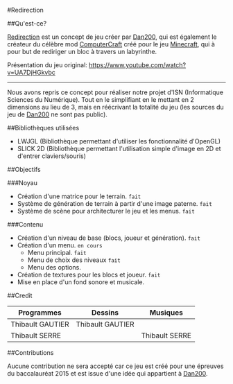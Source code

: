 #Redirection

##Qu'est-ce?

[Redirection] est un concept de jeu créer par [Dan200], qui est également le créateur du célèbre mod [ComputerCraft] créé pour le jeu [Minecraft], qui à pour but de rediriger un bloc à travers un labyrinthe.

Présentation du jeu original:
  https://www.youtube.com/watch?v=UA7DjHGkvbc


----------


Nous avons repris ce concept pour réaliser notre projet d'ISN (Informatique Sciences du Numérique). Tout en le simplifiant en le mettant en 2 dimensions au lieu de 3, mais en réécrivant la totalité du jeu (les sources du jeu de [Dan200] ne sont pas public).

##Bibliothèques utilisées

 - LWJGL (Bibliothèque permettant d'utiliser les fonctionnalité d'OpenGL)
 - SLICK 2D (Bibliothèque permettant l'utilisation simple d'image en 2D et d'entrer claviers/souris)

##Objectifs

###Noyau

 - Création d'une matrice pour le terrain.  `fait`
 - Système de génération de terrain à partir d'une image paterne. `fait` 
 - Système de scène pour architecturer le jeu et les menus. `fait`

###Contenu

 - Création d'un niveau de base (blocs, joueur et génération). `fait`
 - Création d'un menu. `en cours`
	 - Menu principal. `fait`
	 - Menu de choix des niveaux `fait`
	 - Menu des options.
 - Création de textures pour les blocs et joueur. `fait`
 - Mise en place d'un fond sonore et musicale.

##Credit

| Programmes       | Dessins          | Musiques         |
| ---------------- | ---------------- | ---------------- |
| Thibault GAUTIER | Thibault GAUTIER |                  |
| Thibault SERRE   |                  | Thibault SERRE   |

##Contributions

Aucune contribution ne sera accepté car ce jeu est créé pour une épreuves du baccalauréat 2015 et est issue d'une idée qui appartient à [Dan200].




[Redirection]: http://www.redirectiongame.com/
[Dan200]: https://twitter.com/DanTwoHundred
[ComputerCraft]: http://www.computercraft.info/
[Minecraft]: https://minecraft.net/